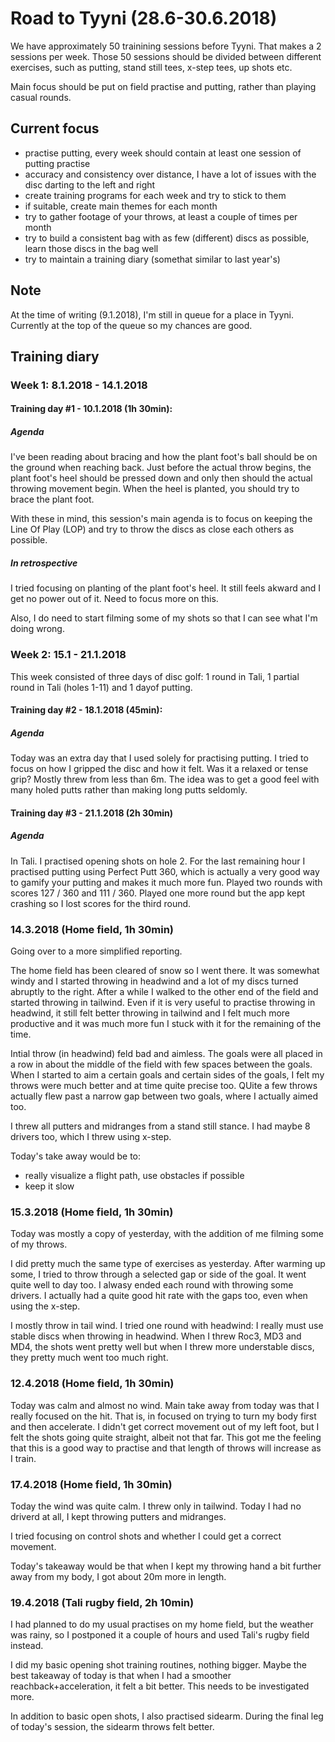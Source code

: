 # Road to Tyyni (28.6-30.6.2018)

We have approximately 50 trainining sessions before Tyyni. That makes a 2 sessions per week. Those 50 sessions should be divided between different exercises, such as putting, stand still tees, x-step tees, up shots etc.

Main focus should be put on field practise and putting, rather than playing casual rounds. 

## Current focus

- practise putting, every week should contain at least one session of putting practise
- accuracy and consistency over distance, I have a lot of issues with the disc darting to the left and right
- create training programs for each week and try to stick to them
- if suitable, create main themes for each month
- try to gather footage of your throws, at least a couple of times per month
- try to build a consistent bag with as few (different) discs as possible, learn those discs in the bag well
- try to maintain a training diary (somethat similar to last year's)

## Note

At the time of writing (9.1.2018), I'm still in queue for a place in Tyyni. Currently at the top of the queue so my chances are good.

## Training diary

### Week 1: 8.1.2018 - 14.1.2018

#### Training day #1 - 10.1.2018 (1h 30min):

##### Agenda

I've been reading about bracing and how the plant foot's ball should be on the ground when reaching back. Just before the actual throw begins, the plant foot's heel should be pressed down and only then should the actual throwing movement begin. When the heel is planted, you should try to brace the plant foot.

With these in mind, this session's main agenda is to focus on keeping the Line Of Play (LOP) and try to throw the discs as close each others as possible.

##### In retrospective

I tried focusing on planting of the plant foot's heel. It still feels akward and I get no power out of it. Need to focus more on this.

Also, I do need to start filming some of my shots so that I can see what I'm doing wrong.


### Week 2: 15.1 - 21.1.2018

This week consisted of three days of disc golf: 1 round in Tali, 1 partial round in Tali (holes 1-11) and 1 dayof putting.

#### Training day #2 - 18.1.2018 (45min):

##### Agenda

Today was an extra day that I used solely for practising putting. I tried to focus on how I gripped the disc and how it felt. Was it a relaxed or tense grip? Mostly threw from less than 6m. The idea was to get a good feel with many holed putts rather than making long putts seldomly.

#### Training day #3 - 21.1.2018 (2h 30min)

##### Agenda

In Tali. I practised opening shots on hole 2. For the last remaining hour I practised putting using Perfect Putt 360, which is actually a very good way to gamify your putting and makes it much more fun. Played two rounds with scores 127 / 360 and 111 / 360. Played one more round but the app kept crashing so I lost scores for the third round. 


### 14.3.2018 (Home field, 1h 30min)

Going over to a more simplified reporting.

The home field has been cleared of snow so I went there. It was somewhat windy and I started throwing in headwind and a lot of my discs turned abruptly to the right. After a while I walked to the other end of the field and started throwing in tailwind. Even if it is very useful to practise throwing in headwind, it still felt better throwing in tailwind and I felt much more productive and it was much more fun I stuck with it for the remaining of the time.

Intial throw (in headwind) feld bad and aimless. The goals were all placed in a row in about the middle of the field with few spaces between the goals. When I started to aim a certain goals and certain sides of the goals, I felt my throws were much better and at time quite precise too. QUite a few throws actually flew past a narrow gap between two goals, where I actually aimed too.

I threw all putters and midranges from a stand still stance. I had maybe 8 drivers too, which I threw using x-step.

Today's take away would be to:
- really visualize a flight path, use obstacles if possible
- keep it slow

### 15.3.2018 (Home field, 1h 30min)

Today was mostly a copy of yesterday, with the addition of me filming some of my throws.

I did pretty much the same type of exercises as yesterday. After warming up some, I tried to throw through a selected gap or side of the goal. It went quite well to day too. I alwasy ended each round with throwing some drivers. I actually had a quite good hit rate with the gaps too, even when using the x-step.

I mostly throw in tail wind. I tried one round with headwind: I really must use stable discs when throwing in headwind. When I threw Roc3, MD3 and MD4, the shots went pretty well but when I threw more understable discs, they pretty much went too much right.


### 12.4.2018 (Home field, 1h 30min)

Today was calm and almost no wind. Main take away from today was that I really focused on the hit. That is, in focused on trying to turn my body first and then accelerate. I didn't get correct movement out of my left foot, but I felt the shots going quite straight, albeit not that far. This got me the feeling that this is a good way to practise and that length of throws will increase as I train.

### 17.4.2018 (Home field, 1h 30min)

Today the wind was quite calm. I threw only in tailwind. Today I had no driverd at all, I kept throwing putters and midranges.

I tried focusing on control shots and whether I could get a correct movement.

Today's takeaway would be that when I kept my throwing hand a bit further away from my body, I got about 20m more in length.

### 19.4.2018 (Tali rugby field, 2h 10min)

I had planned to do my usual practises on my home field, but the weather was rainy, so I postponed it a couple of hours and used Tali's rugby field instead.

I did my basic opening shot training routines, nothing bigger. Maybe the best takeaway of today is that when I had a smoother reachback+acceleration, it felt a bit better. This needs to be investigated more.

In addition to basic open shots, I also practised sidearm. During the final leg of today's session, the sidearm throws felt better. 


